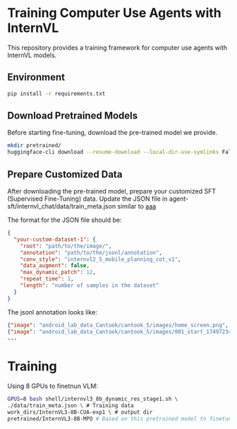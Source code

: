 # Training Computer Use Agents with InternVL

This repository provides a training framework for computer use agents with InternVL models. 

## Environment
```bash
pip install -r requirements.txt
```

## Download Pretrained Models
Before starting fine-tuning, download the pre-trained model we provide.

```bash
mkdir pretrained/
huggingface-cli download --resume-download --local-dir-use-symlinks False OpenGVLab/InternVL3-8B --local-dir pretrained/InternVL3-8B
```

## Prepare Customized Data
After downloading the pre-trained model, prepare your customized SFT (Supervised Fine-Tuning) data. Update the JSON file in agent-sft/internvl_chat/data/train_meta.json similar to [aaa](bbb)

The format for the JSON file should be:
```json
{
  "your-custom-dataset-1": {
    "root": "path/to/the/image/",
    "annotation": "path/to/the/jsonl/annotation",
    "conv_style": "internvl2_5_mobile_planning_cot_v1",
    "data_augment": false,
    "max_dynamic_patch": 12,
    "repeat_time": 1,
    "length": "number of samples in the dataset"
  }
}
```

The jsonl annotation looks like: 
```json
{"image": "android_lab_data_Cantook/cantook_5/images/home_screen.png", "conversations": [{"from": "human", "value": "<image>\nPlease generate the next move according to the UI screenshot, task and previous operations.\n\nTask: Could you check my reading progress for War and Peace?\n\nPrevious operations:\nNone"}, {"from": "gpt", "value": "<think>\nBased on the second image, I can see this is an e-reader app showing a \"Recently read\" section with several books including \"1984\" by George Orwell (79.5% complete), \"The Sorcerer's Stone\" by J.K. Rowling (48.8% complete), and \"King of Envy\" by Ana Huang (52.9% complete). However, I don't see \"War and Peace\" anywhere in the currently visible book collection, either in the \"Recently read\" or \"Recently added\" sections. I would need to search or browse through the library further to find War and Peace and check its reading progress.\n</think>\n<operation>\nOpen the Cantook app to access your digital book library, which shows recently read books including '1984' by George Orwell (79.5% complete), 'The Sorcerer's Stone' by J.K. Rowling (48.8%), 'King of Envy' by Ana Huang (52.9%), and 'A Christmas Carol'. The app also displays your recently added books including multiple Harry Potter titles.\n</operation>\n<action>\nopen_app(app_name='Cantook')\n</action>"}], "width": 1440, "height": 3120}
{"image": "android_lab_data_Cantook/cantook_5/images/001_start_1749723405576.png", "conversations": [{"from": "human", "value": "<image>\nPlease generate the next move according to the UI screenshot, task and previous operations.\n\nTask: Could you check my reading progress for War and Peace?\n\nPrevious operations:\nStep 1: \"Open the Cantook app to access your digital book library, which shows recently read books including '1984' by George Orwell (79.5% complete), 'The Sorcerer's Stone' by J.K. Rowling (48.8%), 'King of Envy' by Ana Huang (52.9%), and 'A Christmas Carol'. The app also displays your recently added books including multiple Harry Potter titles.\""}, {"from": "gpt", "value": "<think>\nLooking at the screenshot of this e-reader app, I can see the user's library with several books including \"1984\" (79.5% complete), \"The Sorcerer's Stone,\" \"King of Envy,\" \"A Christmas Carol,\" and Harry Potter titles in the \"Recently read\" and \"Recently added\" sections. However, I don't see \"War and Peace\" displayed anywhere in the current Home view. The navigation tabs at the bottom show I could access \"My Books,\" which would likely provide a more complete view of the entire library where I might find War and Peace and check its reading progress. The most logical next step would be to navigate to the \"My Books\" section to search for this specific title.\n</think>\n<operation>\nClick on the 'My Books' tab at the bottom of the screen to view your book library\n</operation>\n<action>\nclick(x=0.3674, y=0.9192)\n</action>"}], "width": 1440, "height": 3120}
...
```

# Training
Using 8 GPUs to finetnun VLM:
```bash
GPUS=8 bash shell/internvl3_8b_dynamic_res_stage1.sh \
./data/train_meta.json \ # Training data
work_dirs/InternVL3-8B-CUA-exp1 \ # output dir
pretrained/InternVL3-8B-MPO # Based on this pretrained model to finetune the model
```
